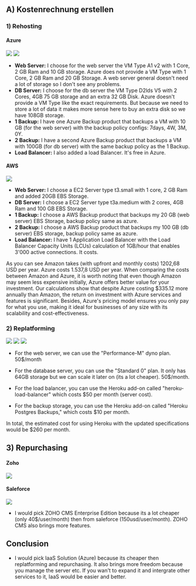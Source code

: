 ## A) Kostenrechnung erstellen

### 1) Rehosting

#### Azure

![](../../../_assets/Pasted%20image%2020230503183619.png)
![](../../../_assets/Pasted%20image%2020230503183646.png)

- **Web Server:** I choose for the web server the VM Type A1 v2 with 1 Core, 2 GB Ram and 10 GB storage. Azure does not provide a VM Type with 1 Core, 2 GB Ram and 20 GB Storage. A web server general doesn't need a lot of storage so I don't see any problems.
- **DB Server:** I choose for the db server the VM Type D2lds V5 with 2 Cores, 4GB 75 GB storage and an extra 32 GB Disk. Azure doesn't provide a VM Type like the exact requirements. But because we need to store a lot of data it makes more sense here to buy an extra disk so we have 108GB storage.
- **1 Backup:** I have one Azure Backup product that backups a VM with 10 GB (for the web server) with the backup policy configs: 7days, 4W, 3M, 0Y.
- **2 Backup:** I have a second Azure Backup product that backups a VM with 100GB (for db server) with the same backup policy as the 1 Backup.
- **Load Balancer:** I also added a load Balancer. It's free in Azure.

#### AWS

![](../../../_assets/Pasted%20image%2020230503185345.png)

- **Web Server:** I choose a EC2 Server type t3.small with 1 core, 2 GB Ram and added 20GB EBS Storage.
- **DB Server:** I choose a EC2 Server type t3a.medium with 2 cores, 4GB Ram and 100 GB EBS Storage.
- **1 Backup:** I choose a AWS Backup product that backups my 20 GB (web server) EBS Storage, backup policy same as azure.
- **2 Backup:** I choose a AWS Backup product that backups my 100 GB (db server) EBS storage, backup policy same as azure.
- **Load Balancer:** I have 1 Application Load Balancer with the Load Balancer Capacity Units (LCUs) calculation of 1GB/hour that enables 3'000 active connections. It costs.

As you can see Amazon takes (with upfront and monthly costs) 1202,68 USD per year.
Azure costs 1.537,8 USD per year. 
When comparing the costs between Amazon and Azure, it is worth noting that even though Amazon may seem less expensive initially, Azure offers better value for your investment. Our calculations show that despite Azure costing $335.12 more annually than Amazon, the return on investment with Azure services and features is significant. Besides, Azure's pricing model ensures you only pay for what you use, making it ideal for businesses of any size with its scalability and cost-effectiveness.

### 2) Replatforming
![](../../../_assets/Pasted%20image%2020230504093408.png)
![](../../../_assets/Pasted%20image%2020230504093433.png)
![](../../../_assets/Pasted%20image%2020230504093444.png)

- For the web server, we can use the "Performance-M" dyno plan. 50$/month
    
-   For the database server, you can use the "Standard 0" plan. It only has 64GB storage but we can scale it later on (its a lot cheaper). 50$/month.

-   For the load balancer, you can use the Heroku add-on called "heroku-load-balancer" which costs $50 per month (server cost).
    
-   For the backup storage, you can use the Heroku add-on called "Heroku Postgres Backups," which costs $10 per month.

In total, the estimated cost for using Heroku with the updated specifications would be $260 per month.

## 3) Repurchasing

#### Zoho
![](../../../_assets/Pasted%20image%2020230504093808.png)

#### Saleforce
![](../../../_assets/Pasted%20image%2020230504093824.png)

- I would pick ZOHO CMS Enterprise Edition because its a lot cheaper (only 40$/user/month) then from saleforce (150usd/user/month). ZOHO CMS also brings more features.

## Conclusion
- I would pick IaaS Solution (Azure) because its cheaper then replatforming and repurchasing. It also brings more freedom because you manage the server etc. If you wan't to expand it and intergrate other services to it, IaaS would be easier and better.